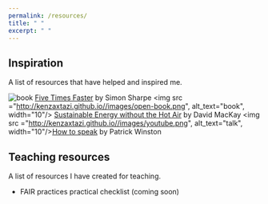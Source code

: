 ```yaml
---
permalink: /resources/
title: " "
excerpt: " "
---
```


## Inspiration

A list of resources that have helped and inspired me.

![book](http://kenzaxtazi.github.io//images/open-book.png) [Five Times Faster](https://www.cambridge.org/core/books/five-times-faster) by Simon Sharpe
<img src ="<http://kenzaxtazi.github.io//images/open-book.png>", alt_text="book", width="10"/> [Sustainable Energy without the Hot Air](https://www.withouthotair.com/) by David MacKay
<img src ="<http://kenzaxtazi.github.io//images/youtube.png>", alt_text="talk", width="10"/>[How to speak](https://www.youtube.com/watch?v=Unzc731iCUY) by Patrick Winston

## Teaching resources

A list of resources I have created for teaching.

* FAIR practices practical checklist (coming soon)

